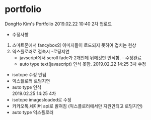 # portfolio
DongHo Kim's Portfolio
2019.02.22 10:40 2차 업로드
- 수정사항
 1. 스마트폰에서 fancybox의 이미지들이 로드되지 못하여 겹치는 현상
 2. 익스플로러로 접속시 
    -로딩지연 
    - javscript에서 scroll fade가 2개인데 뒤에것만 인식함. - 수정완료
    - auto type text(javascript) 인식 못함.
2019.02.22 14:25 3차 수정
 - isotope 수정 안됨
 - 익스플로러 로딩지연 
 - auto type 인식 <br>
 2019.02.25 14:25 4차 
 - isotope imagesloaded로 수정
 - 카카오톡,네이버 api로 밝혀짐 (익스플로러에서만 지원안되고 로딩지연)
 - auto type 익스플로러 
